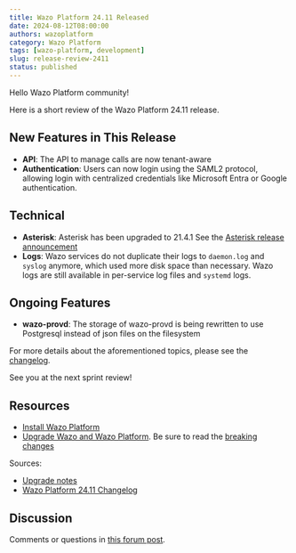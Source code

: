 ```yaml
---
title: Wazo Platform 24.11 Released
date: 2024-08-12T08:00:00
authors: wazoplatform
category: Wazo Platform
tags: [wazo-platform, development]
slug: release-review-2411
status: published
---
```


Hello Wazo Platform community!

Here is a short review of the Wazo Platform 24.11 release.

## New Features in This Release

- **API**: The API to manage calls are now tenant-aware
- **Authentication**: Users can now login using the SAML2 protocol, allowing login with centralized credentials like Microsoft Entra or Google authentication.

## Technical

- **Asterisk**: Asterisk has been upgraded to 21.4.1 See the [Asterisk release announcement](https://www.asterisk.org/asterisk-news/asterisk-21-4-1-now-available/)
- **Logs**: Wazo services do not duplicate their logs to `daemon.log` and `syslog` anymore, which used more disk space than necessary. Wazo logs are still available in per-service log files and `systemd` logs.

## Ongoing Features

- **wazo-provd**: The storage of wazo-provd is being rewritten to use Postgresql instead of json files on the filesystem

For more details about the aforementioned topics, please see the [changelog](https://wazo-dev.atlassian.net/issues/?jql=project%3DWAZO%20AND%20fixVersion%3D24.11).

See you at the next sprint review!

## Resources

- [Install Wazo Platform](https://wazo-platform.org/use-cases)
- [Upgrade Wazo and Wazo Platform](/uc-doc/upgrade/). Be sure to read the
  [breaking changes](/uc-doc/upgrade/upgrade_notes#24-11)

Sources:

- [Upgrade notes](/uc-doc/upgrade/upgrade_notes#24-11)
- [Wazo Platform 24.11 Changelog](https://wazo-dev.atlassian.net/issues/?jql=project%3DWAZO%20AND%20fixVersion%3D24.11)

## Discussion

Comments or questions in
[this forum post](https://wazo-platform.discourse.group/t/blog-wazo-platform-24-11-released).
